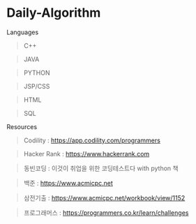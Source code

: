 # Daily-Algorithm


Languages

> C++

> JAVA

> PYTHON

> JSP/CSS

> HTML

> SQL


Resources

> Codility : https://app.codility.com/programmers

> Hacker Rank : https://www.hackerrank.com

> 동빈코딩 : 이것이 취업을 위한 코딩테스트다 with python 책

> 백준 : https://www.acmicpc.net

> 삼전기출 : https://www.acmicpc.net/workbook/view/1152

> 프로그래머스 : https://programmers.co.kr/learn/challenges

